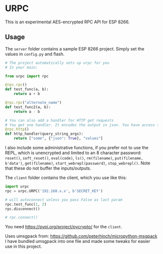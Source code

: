 # URPC

This is an experimental AES-encrypted RPC API for ESP 8266.

## Usage

The `server` folder contains a sample ESP 8266 project. Simply set the values in `config.py` and flash.

```python
# The project automatically sets up urpc for you
# In your main:

from urpc import rpc

@rpc.rpc()
def test_func(a, b):
    return a + b

@rpc.rpc("alternate_name")
def test_func2(a, b):
    return a - b

# You can also add a handler for HTTP get requests
# You get one handler. It encodes the output in json. You have access to query string args.
@rpc.http()
def http_handler(query_string_args):
    return ["some", {"json": True}, "values"]
```
I also include some administrative functions, if you prefer not to use the REPL, which is unencrypted and limited to an 8 character password: `reset()`, `soft_reset()`, `eval(code)`, `ls()`, `rm(filename)`, `put(filename, b'data')`, `get(filename)`, `start_webrepl(password)`, `stop_webrepl()`. Note that these do not buffer the inputs/outputs.

The `client` folder contains the client, which you use like this:

```python
import urpc
rpc = urpc.URPC('192.168.x.x', b'SECRET_KEY')

# will autoconnect unless you pass False as last param
rpc.test_func(1, 2)
rpc.disconnect()

# rpc.connect()
```

You need https://pypi.org/project/pycrypto/ for the `client`.

Uses umsgpack from: https://github.com/peterhinch/micropython-msgpack
I have bundled umsgpack into one file and made some tweaks for easier use in this project.
